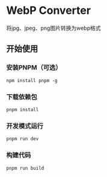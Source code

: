 # WebP Converter

将jpg、jpeg、png图片转换为webp格式

## 开始使用

### 安装PNPM（可选）

```shell
npm install pnpm -g
```

### 下载依赖包

```shell
pnpm install
```

### 开发模式运行

```shell
pnpm run dev
```

### 构建代码

```shell
pnpm run build
```
